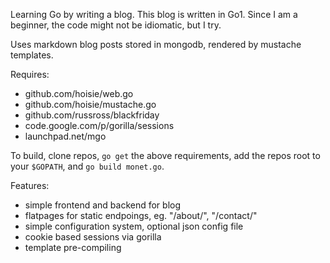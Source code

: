 Learning Go by writing a blog.  This blog is written in Go1.  Since I am a beginner, the code might not be idiomatic, but I try.

Uses markdown blog posts stored in mongodb, rendered by mustache templates.

Requires:

* github.com/hoisie/web.go
* github.com/hoisie/mustache.go
* github.com/russross/blackfriday
* code.google.com/p/gorilla/sessions
* launchpad.net/mgo

To build, clone repos, `go get` the above requirements, add the repos root to your `$GOPATH`, and `go build monet.go`.

Features:

* simple frontend and backend for blog
* flatpages for static endpoings, eg. "/about/", "/contact/"
* simple configuration system, optional json config file
* cookie based sessions via gorilla
* template pre-compiling

